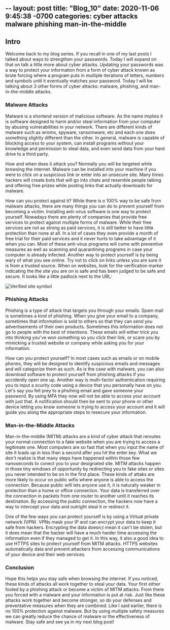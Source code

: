 --
layout: post
title:  "Blog_10"
date:   2020-11-06 9:45:38 -0700
categories: cyber attacks malware phishing man-in-the-middle
---
## Intro
Welcome back to my blog series. If you recall in one of my last posts I talked about ways to strengthen
your passwords. Today I will expand on that on talk a little more about cyber attacks. Updating your
passwords was a way to protect your information from a form of cyber attack known as brute forcing where
a program puts in multiple iterations of letters, numbers and symbols until it eventually matches your
password. Today I will be talking about 3 other forms of cyber attacks: malware, phishing, and
man-in-the-middle attacks.

### Malware Attacks
Malware is a shortend version of malicious software. As the name implies it is software designed to harm
and/or steal information from your computer by abusing vulnerabilities in your network. There are
different kinds of malware such as wroms, spyware, ransomware, etc and each one does something slightly
different than the other. In general, malware is capable of blocking access to your system, can install
programs without your knowledge and permission to steal data, and even send data from your hard drive to
a third party.

How and when does it attack you? Normally you will be targeted while browsing the internet. Malware can
be installed into your machine if you were to click on a suspicious link or enter into an unsecure site.
Many times hackers will create bots that will go into chats and resemble people talking and offering
free prizes while posting links that actually downloads for malware. 

How can you protect against it? While there is o 100% way to be safe from malware attacks, there are many
things you can do to prevent yourself from becoming a victim. Installing anti-virus software is one way
to protect yourself. Nowadays there are plenty of companies that provide free services to protect against
multiple forms of malware. While their free services are not as strong as paid services, it is still
better to have little protection than none at all. In a lot of cases they even provide a month of free
trial for their paid services and it never hurts to take advantage of it when you can. Most of these
anti-virus programs will come with preventive measures as well as scanning and quarantining programs in
case your computer is already infected. Another way to protect yourself is by being wary of what you see
online. Try not to click on links unless you are sure it is from a trusted source. When on websites, look
for the verification marker indicating the the site you are on is safe and has been judged to be safe and
secure. It looks like a little padlock next to the URL:

![Verified site symbol](https://i.imgur.com/bQcQDY1.png)

### Phishing Attacks
Phishing is a type of attack that targets you through your emails. Spam mail is sometimes a kind of
phishing. When you give your email to a company, sometimes that information is sold to others so that
they can send you advertisements of their own products. Sometimes this information does not go to people
with the best of intentions. These emails will either trick you into thinking you've won something so you
click their link, or scare you by mimicking a trusted website or company while asking you for your
information.

How can you protect yourself? In most cases such as emails or on mobile phones, they will be designed to
identify suspicious emails and messages and will categorize them as such. As is the case with malware,
you can also download software to protect yourself from phishing attacks if you accidently open one up.
Another way is multi-factor authentication requiring you to input a scurity code using a device that you
personally have on you. Let's say you fell prey to a phsihing email and gave someone your password. By
using MFA they now will not be able to access your account with just that. A notification should then
be sent to your phone or other device letting you know someone is trying to access your account and it
will guide you along the appropriate steps to resecure your information.

### Man-in-the-Middle Attacks
Man-in-the-middle (MITM) attacks are a kind of cyber attack that reroutes your normal connection to a
fake website when you are trying to access a legitimate one. Most computers are so fast that when
you input the name of site it loads up in less than a second after you hit the enter key. What we don't
realize is that many steps have happened within those few nanoseconds to conect you to your designated
site. MITM attacks happen in those tiny windows of opportunity by redirecting you to fake sites or sites
you never intended to be on in the first place. These kinds of attaks are more likely to occur on public
wifis where anyone is able to access the connection. Because public wifi lets anyone use it, it is
naturally weaker in protection than a home or office connection. Your data is transferred over the
connection in packets from one router to another until it reaches its destination. By accessing the
public connection, the hackers now have a way to intercept your data and outright steal it or redirect
it.

One of the few ways you can protect yourself is by using a Virtual private network (VPN). VPNs mask your
IP and can encrypt your data to keep it safe from hackers. Encrypting the data doesn;t mean it can't be
stolen, but it does mean that the hacker will have a much harder time accessing the information even
if they managed to get it. In this way, it also a good idea to use HTTPS sites to protect yourself from
MITM attacks. HTTPS websites automatically data and prevent attackers from accessing communications of
your device and their web services.

### Conclusion
Hope this helps you stay safe when browsing the internet. If you noticed, these kinds of attacks all
work together to steal your data. Your first either fooled by a phishing attack or become a victim of
MITM attacks. From there you forced with a malware and your information is put at risk. Just like these
attacks work together and become stronger, so do your defenses and preventative measures when they are
combined. Like I said earlier, there is no 100% protection against malware. But by using multiple safety
measures we can greatly reduce the chance of malware or the effectiveness of malware. Stay safe and see
ya in my next blog post!
